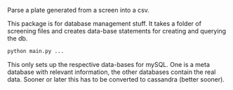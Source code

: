  Parse a plate generated from a screen into a csv.

This package is for database management stuff. It takes a folder of screening files and creates data-base statements for creating and querying the db.

```sh
python main.py ...
```
This only sets up the respective data-bases for mySQL. One is a meta database with relevant information, the other databases contain the real data.
Sooner or later this has to be converted to cassandra (better sooner).

